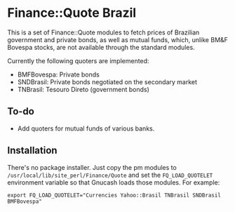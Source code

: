 Finance::Quote Brazil
=====================

This is a set of Finance::Quote modules to fetch prices of Brazilian government
and private bonds, as well as mutual funds, which, unlike BM&F Bovespa stocks,
are not available through the standard modules.

Currently the following quoters are implemented:

* BMFBovespa: Private bonds
* SNDBrasil: Private bonds negotiated on the secondary market
* TNBrasil: Tesouro Direto (government bonds)

To-do
-----

* Add quoters for mutual funds of various banks.

Installation
------------

There's no package installer. Just copy the pm modules to
`/usr/local/lib/site_perl/Finance/Quote` and set the `FQ_LOAD_QUOTELET`
environment variable so that Gnucash loads those modules. For example:

```
export FQ_LOAD_QUOTELET="Currencies Yahoo::Brasil TNBrasil SNDBrasil BMFBovespa"
```
